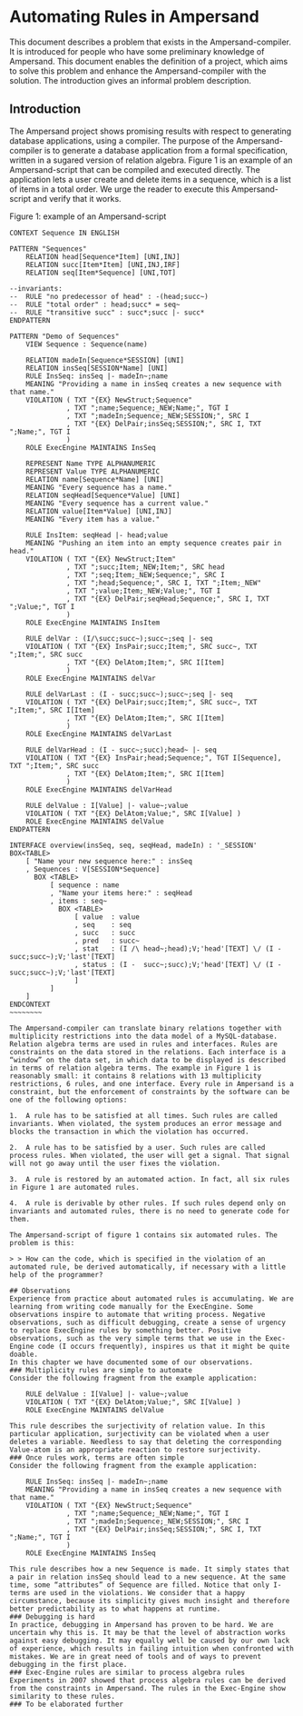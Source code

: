 # Automating Rules in Ampersand

This document describes a problem that exists in the Ampersand-compiler. It is introduced for people who have some preliminary knowledge of Ampersand. This document enables the definition of a project, which aims to solve this problem and enhance the Ampersand-compiler with the solution. The introduction gives an informal problem description.

## Introduction

The Ampersand project shows promising results with respect to generating database applications, using a compiler. The purpose of the Ampersand-compiler is to generate a database application from a formal specification, written in a sugared version of relation algebra. Figure 1 is an example of an Ampersand-script that can be compiled and executed directly. The application lets a user create and delete items in a sequence, which is a list of items in a total order. We urge the reader to execute this Ampersand-script and verify that it works.

Figure 1: example of an Ampersand-script
~~~~~~~~~~~~
CONTEXT Sequence IN ENGLISH

PATTERN "Sequences"
    RELATION head[Sequence*Item] [UNI,INJ]
    RELATION succ[Item*Item] [UNI,INJ,IRF]
    RELATION seq[Item*Sequence] [UNI,TOT]

--invariants:
--  RULE "no predecessor of head" : -(head;succ~)
--  RULE "total order" : head;succ* = seq~
--  RULE "transitive succ" : succ*;succ |- succ*
ENDPATTERN

PATTERN "Demo of Sequences"
    VIEW Sequence : Sequence(name)

    RELATION madeIn[Sequence*SESSION] [UNI]
    RELATION insSeq[SESSION*Name] [UNI]
    RULE InsSeq: insSeq |- madeIn~;name
    MEANING "Providing a name in insSeq creates a new sequence with that name."
    VIOLATION ( TXT "{EX} NewStruct;Sequence"
              , TXT ";name;Sequence;_NEW;Name;", TGT I
              , TXT ";madeIn;Sequence;_NEW;SESSION;", SRC I
              , TXT "{EX} DelPair;insSeq;SESSION;", SRC I, TXT ";Name;", TGT I
              )
    ROLE ExecEngine MAINTAINS InsSeq

    REPRESENT Name TYPE ALPHANUMERIC
    REPRESENT Value TYPE ALPHANUMERIC
    RELATION name[Sequence*Name] [UNI]
    MEANING "Every sequence has a name."
    RELATION seqHead[Sequence*Value] [UNI]
    MEANING "Every sequence has a current value."
    RELATION value[Item*Value] [UNI,INJ]
    MEANING "Every item has a value."

    RULE InsItem: seqHead |- head;value
    MEANING "Pushing an item into an empty sequence creates pair in head."
    VIOLATION ( TXT "{EX} NewStruct;Item"
              , TXT ";succ;Item;_NEW;Item;", SRC head
              , TXT ";seq;Item;_NEW;Sequence;", SRC I
              , TXT ";head;Sequence;", SRC I, TXT ";Item;_NEW"
              , TXT ";value;Item;_NEW;Value;", TGT I
              , TXT "{EX} DelPair;seqHead;Sequence;", SRC I, TXT ";Value;", TGT I
              )
    ROLE ExecEngine MAINTAINS InsItem

    RULE delVar : (I/\succ;succ~);succ~;seq |- seq
    VIOLATION ( TXT "{EX} InsPair;succ;Item;", SRC succ~, TXT ";Item;", SRC succ
              , TXT "{EX} DelAtom;Item;", SRC I[Item]
              )
    ROLE ExecEngine MAINTAINS delVar

    RULE delVarLast : (I - succ;succ~);succ~;seq |- seq
    VIOLATION ( TXT "{EX} DelPair;succ;Item;", SRC succ~, TXT ";Item;", SRC I[Item]
              , TXT "{EX} DelAtom;Item;", SRC I[Item]
              )
    ROLE ExecEngine MAINTAINS delVarLast

    RULE delVarHead : (I - succ~;succ);head~ |- seq
    VIOLATION ( TXT "{EX} InsPair;head;Sequence;", TGT I[Sequence], TXT ";Item;", SRC succ
              , TXT "{EX} DelAtom;Item;", SRC I[Item]
              )
    ROLE ExecEngine MAINTAINS delVarHead

    RULE delValue : I[Value] |- value~;value
    VIOLATION ( TXT "{EX} DelAtom;Value;", SRC I[Value] )
    ROLE ExecEngine MAINTAINS delValue
ENDPATTERN

INTERFACE overview(insSeq, seq, seqHead, madeIn) : '_SESSION'
BOX<TABLE>
    [ "Name your new sequence here:" : insSeq
    , Sequences : V[SESSION*Sequence]
      BOX <TABLE>
          [ sequence : name
          , "Name your items here:" : seqHead
          , items : seq~
            BOX <TABLE>
                [ value  : value
                , seq    : seq
                , succ   : succ
                , pred   : succ~
                , stat   : (I /\ head~;head);V;'head'[TEXT] \/ (I - succ;succ~);V;'last'[TEXT] 
                , status : (I -  succ~;succ);V;'head'[TEXT] \/ (I - succ;succ~);V;'last'[TEXT] 
                ]
          ]
    ]
ENDCONTEXT
~~~~~~~~

The Ampersand-compiler can translate binary relations together with multiplicity restrictions into the data model of a MySQL-database. Relation algebra terms are used in rules and interfaces. Rules are constraints on the data stored in the relations. Each interface is a “window” on the data set, in which data to be displayed is described in terms of relation algebra terms. The example in Figure 1 is reasonably small: it contains 8 relations with 13 multiplicity restrictions, 6 rules, and one interface. Every rule in Ampersand is a constraint, but the enforcement of constraints by the software can be one of the following options:

1.  A rule has to be satisfied at all times. Such rules are called invariants. When violated, the system produces an error message and blocks the transaction in which the violation has occurred.

2.  A rule has to be satisfied by a user. Such rules are called process rules. When violated, the user will get a signal. That signal will not go away until the user fixes the violation.

3.  A rule is restored by an automated action. In fact, all six rules in Figure 1 are automated rules.

4.  A rule is derivable by other rules. If such rules depend only on invariants and automated rules, there is no need to generate code for them.

The Ampersand-script of figure 1 contains six automated rules. The problem is this:

> > How can the code, which is specified in the violation of an automated rule, be derived automatically, if necessary with a little help of the programmer?

## Observations
Experience from practice about automated rules is accumulating. We are learning from writing code manually for the ExecEngine. Some observations inspire to automate that writing process. Negative observations, such as difficult debugging, create a sense of urgency to replace ExecEngine rules by something better. Positive observations, such as the very simple terms that we use in the Exec-Engine code (I occurs frequently), inspires us that it might be quite doable.
In this chapter we have documented some of our observations.
###	Multiplicity rules are simple to automate
Consider the following fragment from the example application:

    RULE delValue : I[Value] |- value~;value
    VIOLATION ( TXT "{EX} DelAtom;Value;", SRC I[Value] )
    ROLE ExecEngine MAINTAINS delValue

This rule describes the surjectivity of relation value. In this particular application, surjectivity can be violated when a user deletes a variable. Needless to say that deleting the corresponding Value-atom is an appropriate reaction to restore surjectivity.
###	Once rules work, terms are often simple
Consider the following fragment from the example application:

    RULE InsSeq: insSeq |- madeIn~;name
    MEANING "Providing a name in insSeq creates a new sequence with that name."
    VIOLATION ( TXT "{EX} NewStruct;Sequence"
              , TXT ";name;Sequence;_NEW;Name;", TGT I
              , TXT ";madeIn;Sequence;_NEW;SESSION;", SRC I
              , TXT "{EX} DelPair;insSeq;SESSION;", SRC I, TXT ";Name;", TGT I
              )
    ROLE ExecEngine MAINTAINS InsSeq

This rule describes how a new Sequence is made. It simply states that a pair in relation insSeq should lead to a new sequence. At the same time, some “attributes” of Sequence are filled. Notice that only I-terms are used in the violations. We consider that a happy circumstance, because its simplicity gives much insight and therefore better predictability as to what happens at runtime.
###	Debugging is hard
In practice, debugging in Ampersand has proven to be hard. We are uncertain why this is. It may be that the level of abstraction works against easy debugging. It may equally well be caused by our own lack of experience, which results in failing intuition when confronted with mistakes. We are in great need of tools and of ways to prevent debugging in the first place.
###	Exec-Engine rules are similar to process algebra rules
Experiments in 2007 showed that process algebra rules can be derived from the constraints in Ampersand. The rules in the Exec-Engine show similarity to these rules.
### To be elaborated further
